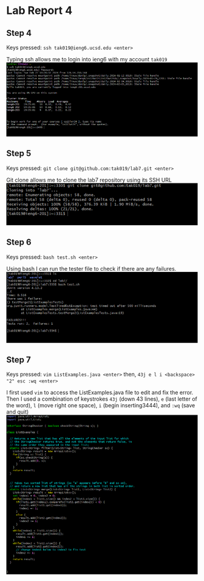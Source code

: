 # Lab Report 4

## Step 4
Keys pressed: `ssh tak019@ieng6.ucsd.edu <enter>`

Typing ssh allows me to login into ieng6 with my account `tak019`
![Image](login.PNG)

## Step 5
Keys pressed: `git clone git@github.com:tak019/lab7.git <enter>`

Git clone allows me to clone the lab7 repository using its SSH URL
![Image](clone.PNG) 

## Step 6
Keys pressed: `bash test.sh <enter>`

Using bash I can run the tester file to check if there are any failures.
![Image](failed.PNG)


## Step 7 
Keys pressed: `vim ListExamples.java <enter>` then, `43j e l i <backspace> "2" esc :wq <enter>`

I first used `vim` to access the ListExamples.java file to edit and fix the error. Then I used a combination of keystrokes `43j` (down 43 lines), `e` (last letter of the word), `l` (move right one space), `i` (begin inserting3444), and `:wq` (save and quit)
![Image](fixed.PNG)
